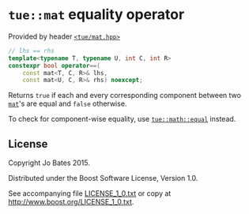 `tue::mat` equality operator
============================
Provided by header [`<tue/mat.hpp>`](../../headers/mat.md)

```c++
// lhs == rhs
template<typename T, typename U, int C, int R>
constexpr bool operator==(
    const mat<T, C, R>& lhs,
    const mat<U, C, R>& rhs) noexcept;
```

Returns `true` if each and every corresponding component between two
[`mat`](../../headers/mat.md)'s are equal and `false` otherwise.

To check for component-wise equality, use
[`tue::math::equal`](../../functions/math/equal.md) instead.

License
-------
Copyright Jo Bates 2015.

Distributed under the Boost Software License, Version 1.0.

See accompanying file [LICENSE_1_0.txt](../../../LICENSE_1_0.txt) or copy at
http://www.boost.org/LICENSE_1_0.txt.
